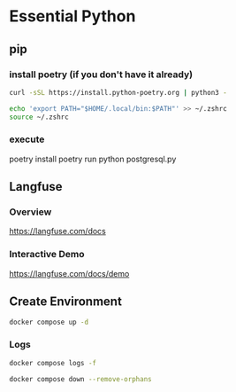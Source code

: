 # Essential Python

## pip

### install poetry (if you don't have it already)

```bash
curl -sSL https://install.python-poetry.org | python3 -
```

```bash
echo 'export PATH="$HOME/.local/bin:$PATH"' >> ~/.zshrc
source ~/.zshrc
```

### execute

poetry install
poetry run python postgresql.py

## Langfuse 

### Overview

https://langfuse.com/docs

### Interactive Demo

https://langfuse.com/docs/demo

## Create Environment

```bash
docker compose up -d
```

### Logs

```bash
docker compose logs -f
```

```bash
docker compose down --remove-orphans